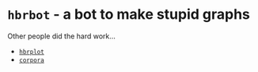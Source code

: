 `hbrbot` - a bot to make stupid graphs
======================================


Other people did the hard work...

- [`hbrplot`](https://github.com/CerebralMastication/hbrplot)
- [`corpora`](https://github.com/dariusk/corpora)



